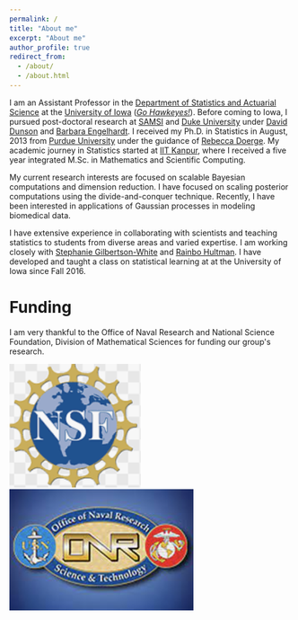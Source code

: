```yaml
---
permalink: /
title: "About me"
excerpt: "About me"
author_profile: true
redirect_from: 
  - /about/
  - /about.html
---
```


I am an Assistant Professor in the [Department of Statistics and Actuarial Science](https://stat.uiowa.edu/) at the [University of Iowa](https://uiowa.edu/) ([*Go Hawkeyes!*](https://hawkeyesports.com/)). Before coming to Iowa, I  pursued post-doctoral research at [SAMSI](www.samsi.info) and [Duke University](https://stat.duke.edu) under [David Dunson](https://en.wikipedia.org/wiki/David_Dunson) and [Barbara Engelhardt](https://www.cs.princeton.edu/people/profile/bee). I received my Ph.D. in Statistics in August, 2013 from [Purdue University](https://www.stat.purdue.edu/) under the guidance of [Rebecca Doerge](https://www.cmu.edu/mcs/people/dean-bio.html). My academic journey in Statistics started at [IIT Kanpur](https://www.iitk.ac.in/math/), where I received a five year integrated M.Sc. in Mathematics and Scientific Computing.

My current research interests are focused on scalable Bayesian computations and dimension reduction. I have focused on scaling posterior computations using the divide-and-conquer technique. Recently, I have been interested in applications of Gaussian processes in modeling biomedical data. 

I have extensive experience in collaborating with scientists and teaching statistics to students from diverse areas and varied expertise. I am working closely with [Stephanie Gilbertson-White](http://www.nursing.uiowa.edu/faculty-staff/faculty-directory/sgilbertsonwhite) and [Rainbo Hultman](https://hultman.lab.uiowa.edu/). I have developed and taught a class on statistical learning at at the University of Iowa since Fall 2016. 

Funding
======
I am very thankful to the Office of Naval Research and National Science Foundation, Division of Mathematical Sciences for funding our group's research.

![](/images/nsf.png) ![](/images/onr.png)

